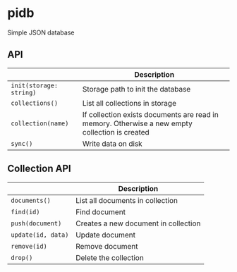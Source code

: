 # pidb

Simple JSON database

## API
|                |Description                    |
|----------------|-------------------------------|
|`init(storage: string)`|Storage path to init the database|
|`collections()`|List all collections in storage|
|`collection(name)`| If collection exists documents are read in memory. Otherwise a new empty collection is created |
|`sync()`|Write data on disk |

## Collection API

|                |Description                    |
|----------------|-------------------------------|
|`documents()` |List all documents in collection|
|`find(id)` |Find document|
|`push(document)` |Creates a new document in collection|
|`update(id, data)` |Update document|
|`remove(id)` |Remove document|
|`drop()` |Delete the collection|

